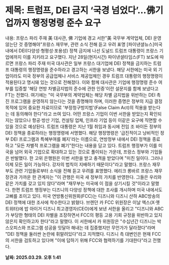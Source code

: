 # **제목: 트럼프, DEI 금지 ‘국경 넘었다’…佛기업까지 행정명령 준수 요구**

  내용: 프랑스 파리 주재 美 대사관, 佛 기업에 경고 서한"美 국무부 계약업체, DEI 운영 않는단 것 증명해야"프랑스 재무부, 관련 소식 전해 듣고 우려 표명 [파이낸셜뉴스]미국 내에서 DEI(다양성·형평성·포용성) 정책 금지에 나선 도널드 트럼프 대통령이 프랑스 기업에까지 이를 지키라고 요구했다.    지난 28일(현지시간) 파이낸셜타임스(FT) 보도에 따르면 프랑스 파리 주재 미국 대사관은 일부 프랑스 대기업에 DEI 정책을 금지하는 트럼프 대통령의 행정명령을 준수하라고 경고하는 서한을 보냈다.    해당 서한에는 미국 외 기업이라도 미국 정부의 공급업체나 서비스 제공업체인 경우 트럼프 대통령의 행정명령이 적용된다고 명시돼 있는 것으로 전해졌다. 이와 함께 대사관은 기업에 행정명령 준수 여부를 입증할 '해당 연방 차별금지법의 준수에 관한 인증'이란 설문지를 함께 보냈다고 FT는 전했다.    여기에는 "미 국무부의 계약업체는 해당 차별 금지법을 위반하는 DEI 촉진 프로그램을 운영하지 않는다는 것을 증명해야 하며, 이러한 증명은 정부의 지급 결정 목적에 있어 중요한 자료이므로 '부정청구방지법'(False Claim Act)의 적용을 받는다는 데 동의해야 한다"라고 쓰여 있다.    어떤 프랑스 기업이 이번 서한을 받았는지 확인되지는 않았으나 항공·방산 기업, 컨설팅 업체, 인프라 기업 등이 이같은 요구에 직면할 수 있을 것으로 예상된다. 트럼프 대통령은 지난 1월 취임과 동시에 전임 조 바이든 정부의 DEI 정책을 종료하라는 행정명령에 서명했다.    해당 행정명령은 '급진적이고 낭비적인 정부 DEI 프로그램과 특혜부여를 폐지'라는 이름으로, 연방정부 내에서 DEI 정책을 종료하고 "모든 차별적 프로그램을 폐기"한다는 내용을 담고 있다.    트럼프 행정부가 이를 미국을 넘어 외국 기업으로 확대하고 있는 것으로 풀이되는 가운데, 프랑스 정부와 기업들은 반발했다.    한 고위 은행원은 이번 서한을 받고 충격을 받았다며 "미친 일이다. 그러나 이제 모든 일이 가능하다. 강자의 법칙이 지배하기 때문이다"라고 말했다. 프랑스 재무부도 관련 기업들로부터 소식을 전해 듣고 우려를 표명했다.    에리크 롱바르 프랑스 재무장관과 가까운 한 관계자는 "이 관행은 미국 새 정부의 가치를 반영한다. 그들은 우리와 같은 가치를 갖고 있지 않다"라며 "재무부는 미국에 이 점을 상기시킬 것"이라고 말했다.    한편 트럼프 행정부는 디즈니의 다양성 정책에 대한 조사를 개시하며 미국 내에서도 고삐를 조이고 있다. 미국 연방통신위원회(FCC)는 디즈니와 디즈니 산하 ABC방송의 DEI 정책에 대한 조사에 착수한다고 밝혔다. 브렌던 카 FCC 위원장은 이날 엑스(X·옛 트위터)에 밥 아이거 디즈니 최고경영자(CEO)에게 보낸 서한을 올리고 "디즈니와 ABC가 부당한 형태의 DEI 차별을 조장하면서 FCC의 평등 고용 기회 규정을 위반하고 있지 않은지 확인하고자 한다"라고 말했다.    이 서한에서 카 위원장은 "수십년간 디즈니는 박스오피스와 프로그램 성공을 잇달아 해내는 데 집중했지만 무언가가 달라졌다"라며 "DEI 정책을 둘러싼 논란에 휘말려있다"라고 지적했다. 디즈니 측 대변인은 현재 FCC의 서한을 검토하고 있다며 "이에 답하기 위해 FCC와 협력하기를 기대한다"라고 전했다.

  **날짜: 2025.03.29. 오후 1:41**